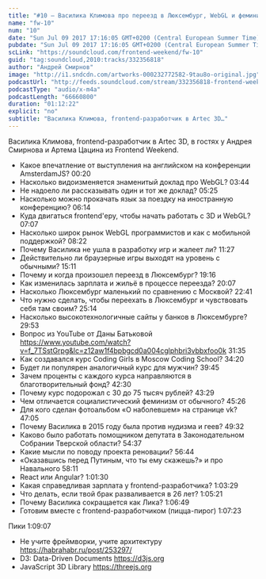 ```yaml
---
title: "#10 – Василика Климова про переезд в Люксембург, WebGL и феминизм"
name: "fw-10"
num: "10"
date: "Sun Jul 09 2017 17:16:05 GMT+0200 (Central European Summer Time)"
pubdate: "Sun Jul 09 2017 17:16:05 GMT+0200 (Central European Summer Time)"
scLink: "https://soundcloud.com/frontend-weekend/fw-10"
guid: "tag:soundcloud,2010:tracks/332356818"
author: "Андрей Смирнов"
image: "http://i1.sndcdn.com/artworks-000232772582-9tau8o-original.jpg"
podcastUrl: "http://feeds.soundcloud.com/stream/332356818-frontend-weekend-fw-10.m4a"
podcastType: "audio/x-m4a"
podcastLength: "66660800"
duration: "01:12:22"
explicit: "no"
subtitle: "Василика Климова, frontend-разработчик в Artec 3D…"
---
```

Василика Климова, frontend-разработчик в Artec 3D, в гостях у Андрея Смирнова и Артема Цацина из Frontend Weekend.

- Какое впечатление от выступления на английском на конференции AmsterdamJS? 00:20
- Насколько видоизменяется знаменитый доклад про WebGL? 03:44
- Не надоело ли рассказывать один и тот же доклад? 05:25
- Насколько можно прокачать язык за поездку на иностранную конференцию? 06:14
- Куда двигаться frontend'еру, чтобы начать работать с 3D и WebGL? 07:07
- Насколько широк рынок WebGL программистов и как с мобильной поддержкой? 08:22
- Почему Василика не ушла в разработку игр и жалеет ли? 11:27
- Действительно ли браузерные игры выходят на уровень с обычными? 15:11
- Почему и когда произошел переезд в Люксембург? 19:16
- Как изменилась зарплата и жильё в процессе переезда? 20:07
- Насколько Люксембург маленький по сравнению с Москвой? 22:41
- Что нужно сделать, чтобы переехать в Люксембург и чувствовать себя там своим? 25:14
- Насколько высокотехнологичные сайты у банков в Люксембурге? 29:53
- Вопрос из YouTube от Даны Батьковой https://www.youtube.com/watch?v=f_7TSstGrpg&lc=z12aw1f4bpbgcd0a004cglphbri3vbbxfoo0k 31:35
- Как создавался курс Coding Girls в Moscow Coding School? 34:20
- Будет ли популярен аналогичный курс для мужчин? 39:45
- Зачем проценты с каждого курса направляются в благотворительный фонд? 42:30
- Почему курс подорожал с 30 до 75 тысяч рублей? 43:29
- Чем отличается социалистический феминизм от обычного? 45:26
- Для кого сделан фотоальбом «О наболевшем» на странице vk? 47:05
- Почему Василика в 2015 году была против нудизма и геев? 49:32
- Каково было работать помощником депутата в Законодательном Собрании Тверской области? 54:37
- Какие мысли по поводу проекта реновации? 56:44
- «Оказавшись перед Путиным, что ты ему скажешь?» и про Навального 58:11
- React или Angular? 1:01:30
- Какая справедливая зарплата у frontend-разработчика? 1:03:29
- Что делать, если твой брак разваливается в 26 лет? 1:05:21
- Почему Василика сокращается как Лика? 1:06:49
- Готовим вместе с frontend-разработчиком (пицца-пирог) 1:07:23

Пики 1:09:07
- Не учите фреймворки, учите архитектуру https://habrahabr.ru/post/253297/
- D3: Data-Driven Documents https://d3js.org
- JavaScript 3D Library https://threejs.org